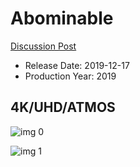 # Abominable

[Discussion Post](https://www.avsforum.com/threads/bass-eq-for-filtered-movies.2995212/post-58929892)

* Release Date: 2019-12-17
* Production Year: 2019

## 4K/UHD/ATMOS

![img 0](https://i.imgur.com/WNjFSdF.jpg)

![img 1](https://i.imgur.com/Rh1lu70.png)

